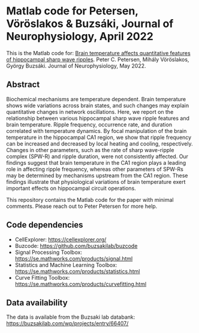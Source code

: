 # Matlab code for Petersen, Vöröslakos & Buzsáki, Journal of Neurophysiology, April 2022

This is the Matlab code for: [Brain temperature affects quantitative features of hippocampal sharp wave ripples](https://doi.org/10.1152/jn.00047.2022). Peter C. Petersen, Mihály Vöröslakos, György Buzsáki. Journal of Neurophysiology,  May 2022.
 
## Abstract

Biochemical mechanisms are temperature dependent. Brain temperature shows wide variations across brain states, and such changes may explain quantitative changes in network oscillations. Here, we report on the relationship between various hippocampal sharp wave ripple features and brain temperature. Ripple frequency, occurrence rate, and duration correlated with temperature dynamics. By focal manipulation of the brain temperature in the hippocampal CA1 region, we show that ripple frequency can be increased and decreased by local heating and cooling, respectively. Changes in other parameters, such as the rate of sharp wave-ripple complex (SPW-R) and ripple duration, were not consistently affected. Our findings suggest that brain temperature in the CA1 region plays a leading role in affecting ripple frequency, whereas other parameters of SPW-Rs may be determined by mechanisms upstream from the CA1 region. These findings illustrate that physiological variations of brain temperature exert important effects on hippocampal circuit operations.

 This repository contains the Matlab code for the paper with minimal comments. Please reach out to Peter Petersen for more help. 

## Code dependencies

- CellExplorer: https://cellexplorer.org/
- Buzcode: https://github.com/buzsakilab/buzcode
- Signal Processing Toolbox: https://se.mathworks.com/products/signal.html
- Statistics and Machine Learning Toolbox: https://se.mathworks.com/products/statistics.html
- Curve Fitting Toolbox: https://se.mathworks.com/products/curvefitting.html

## Data availability

The data is available from the Buzsaki lab databank: https://buzsakilab.com/wp/projects/entry/66407/

